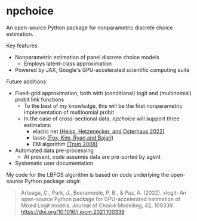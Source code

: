 # npchoice
An open-source Python package for nonparametric discrete choice estimation. 

Key features:
* Nonparametric estimation of panel discrete choice models
    - Employs latent-class approximation 
* Powered by JAX, Google's GPU-accelerated scientific computing suite

Future additions:
* Fixed-grid approximation, both with (conditional) logit and (multinomial) probit link functions
    - To the best of my knowledge, this will be the first nonparametric implementation of multinomial probit
    - In the case of cross-sectional data, <i>npchoice</i> will support three estimators:
        * elastic net [(Heiss, Hetzenecker, and Osterhaus 2022)](https://doi.org/10.1016/j.jeconom.2020.11.010) 
        * lasso [(Fox, Kim, Ryan and Bajari)](https://doi.org/10.3982/QE49)
        * EM algorithm [(Train 2008)](https://doi.org/10.1016/S1755-5345(13)70022-8)
* Automated data pre-processing 
    - At present, code assumes data are pre-sorted by agent 
* Systematic user documentation

My code for the LBFGS algorithm is based on code underlying the open-source Python package <i>xlogit</i>.

> Arteaga, C., Park, J., Beeramoole, P. B., & Paz, A. (2022). xlogit: An open-source Python package for GPU-accelerated estimation of Mixed Logit models. Journal of Choice Modelling, 42, 100339. https://doi.org/10.1016/j.jocm.2021.100339

